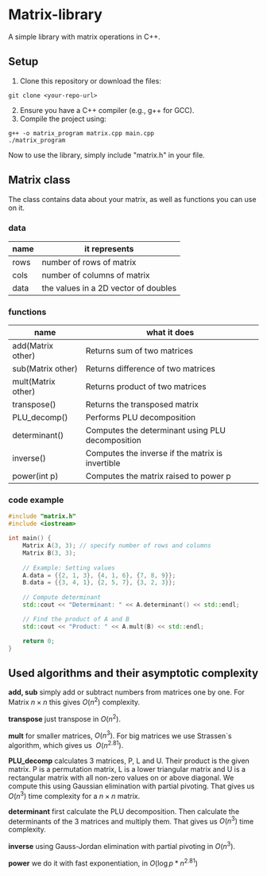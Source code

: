 # Matrix-library

A simple library with matrix operations in C++.

## Setup

1. Clone this repository or download the files:
```
git clone <your-repo-url>
```
2. Ensure you have a C++ compiler (e.g., g++ for GCC).
3. Compile the project using:
```
g++ -o matrix_program matrix.cpp main.cpp
./matrix_program
```

Now to use the library, simply include "matrix.h" in your file.

## Matrix class

The class contains data about your matrix, as well as functions you can use on it.

### data

| name  | it represents                         |
| ----  | ------------------------------------- |
| rows  | number of rows of matrix              |
| cols  | number of columns of matrix           |
| data  | the values in a 2D vector of doubles  |
### functions

|name               |	what it does                                    |
| ----------------- |	----------------------------------------------- |
|add(Matrix other)  |	Returns sum of two matrices                     |
|sub(Matrix other)  |	Returns difference of two matrices              |
|mult(Matrix other)	|   Returns product of two matrices                 |
|transpose()	    |   Returns the transposed matrix                   |
|PLU_decomp()	    |   Performs PLU decomposition                      |
|determinant()      |	Computes the determinant using PLU decomposition|
|inverse()	        |   Computes the inverse if the matrix is invertible|
|power(int p)       |   Computes the matrix raised to power p           |

### code example

```c++
#include "matrix.h"
#include <iostream>

int main() {
    Matrix A(3, 3); // specify number of rows and columns
    Matrix B(3, 3);
    
    // Example: Setting values
    A.data = {{2, 1, 3}, {4, 1, 6}, {7, 8, 9}};
    B.data = {{3, 4, 1}, {2, 5, 7}, {3, 2, 3}};
    
    // Compute determinant
    std::cout << "Determinant: " << A.determinant() << std::endl;

    // Find the product of A and B
    std::cout << "Product: " << A.mult(B) << std::endl;

    return 0;
}

```

## Used algorithms and their asymptotic complexity

**add, sub** simply add or subtract numbers from matrices one by one. For Matrix $n \times n$ this gives $O(n^2)$ complexity.

**transpose** just transpose in $O(n^2)$.

**mult** for smaller matrices, $O(n^3)$. For big matrices we use Strassen`s algorithm, which gives us $~O(n^{2.81})$.

**PLU_decomp** calculates 3 matrices, P, L and U. Their product is the given matrix. P is a permutation matrix, L is a lower triangular matrix and U is a rectangular matrix with all non-zero values on or above diagonal. We compute this using Gaussian elimination with partial pivoting. That gives us $O(n^3)$ time complexity for a $n \times n$ matrix.

**determinant** first calculate the PLU decomposition. Then calculate the determinants of the 3 matrices and multiply them. That gives us $O(n^3)$ time complexity.

**inverse** using Gauss-Jordan elimination with partial pivoting in $O(n^3)$.

**power** we do it with fast exponentiation, in $O(\log p * n^{2.81})$

